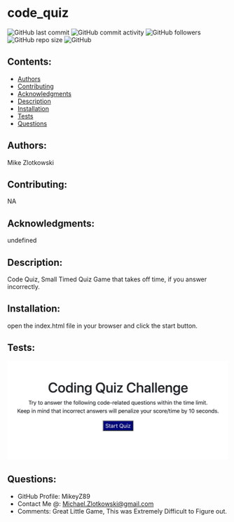 # code_quiz

![GitHub last commit](https://img.shields.io/github/last-commit/MikeyZ89/code_quiz) 
![GitHub commit activity](https://img.shields.io/github/commit-activity/y/MikeyZ89/code_quiz) 
![GitHub followers](https://img.shields.io/github/followers/MikeyZ89) 
![GitHub repo size](https://img.shields.io/github/repo-size/MikeyZ89/code_quiz) 
![GitHub](https://img.shields.io/github/license/MikeyZ89/code_quiz)

## Contents:
* [Authors](#authors)
* [Contributing](#contributing)
* [Acknowledgments](#acknowledgments)
* [Description](#description)
* [Installation](#installation)
* [Tests](#tests)
* [Questions](#questions) 

## Authors:
Mike Zlotkowski

## Contributing:
NA

## Acknowledgments:
undefined

## Description:
Code Quiz, Small Timed Quiz Game that takes off time, if you answer incorrectly.

## Installation:
open the index.html file in your browser and click the start button.

## Tests:
![image of GIF](./Assets/images/CodeQuiz.png)

## Questions:
* GitHub Profile: MikeyZ89
* Contact Me @: Michael.Zlotkowski@gmail.com
* Comments: Great Little Game, This was Extremely Difficult to Figure out.
